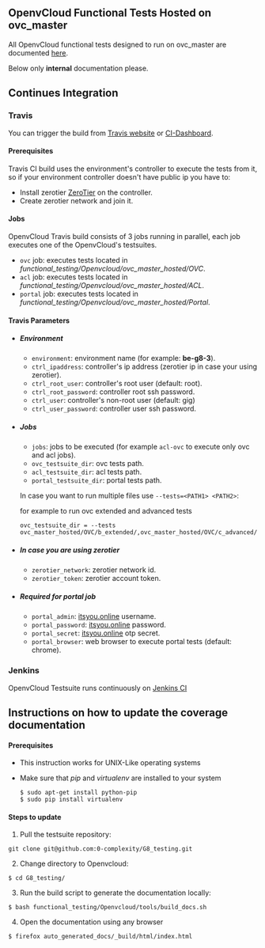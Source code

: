 ## OpenvCloud Functional Tests Hosted on ovc_master

All OpenvCloud functional tests designed to run on ovc_master are documented [here](/docs/functional/openvcloud/ovc_master_hosted/ovc_master_hosted.md).

Below only **internal** documentation please.

## Continues Integration

### Travis
You can trigger the build from [Travis website](https://travis-ci.org/0-complexity/G8_testing) or [CI-Dashboard](https://travis-dash.gig.tech/).

#### Prerequisites
Travis CI build uses the environment's controller to execute the tests from it, so if your environment controller doesn't have public ip you have to:
- Install zerotier [ZeroTier](zerotier.com/network) on the controller.
- Create zerotier network and join it.

#### Jobs
OpenvCloud Travis build consists of 3 jobs running in parallel, each job executes one of the OpenvCloud's testsuites.
- ```ovc``` job: executes tests located in *functional_testing/Openvcloud/ovc_master_hosted/OVC*.
- ```acl``` job: executes tests located in *functional_testing/Openvcloud/ovc_master_hosted/ACL*.
- ```portal``` job: executes tests located in *functional_testing/Openvcloud/ovc_master_hosted/Portal*.

#### Travis Parameters
- ##### Environment
  - ```environment```: environment name (for example: **be-g8-3**).
  - ```ctrl_ipaddress```: controller's ip address (zerotier ip in case your using zerotier).
  - ```ctrl_root_user```: controller's root user (default: root).
  - ```ctrl_root_password```: controller root ssh password.
  - ```ctrl_user```: controller's non-root user (default: gig)
  - ```ctrl_user_password```: controller user ssh password.

- ##### Jobs
  - ```jobs```: jobs to be executed (for example ```acl-ovc``` to execute only ovc and acl jobs).
  - ```ovc_testsuite_dir```: ovc tests path.
  - ```acl_testsuite_dir```: acl tests path.
  - ```portal_testsuite_dir```: portal tests path.

  In case you want to run multiple files use  ```--tests=<PATH1> <PATH2>```: 

  for example to run ovc extended and advanced tests
  ```
  ovc_testsuite_dir = --tests ovc_master_hosted/OVC/b_extended/,ovc_master_hosted/OVC/c_advanced/
  ```

- ##### In case you are using zerotier
  - ```zerotier_network```: zerotier network id.
  - ```zerotier_token```: zerotier account token.

- ##### Required for portal job
  - ```portal_admin```: [itsyou.online](itsyou.online) username.
  - ```portal_password```: [itsyou.online](itsyou.online) password.
  - ```portal_secret```: [itsyou.online](itsyou.online) otp secret.
  - ```portal_browser```: web browser to execute portal tests (default: chrome).


### Jenkins
OpenvCloud Testsuite runs continuously on [Jenkins CI](http://ci.codescalers.com/view/Integration%20Testing/)

## Instructions on how to update the coverage documentation

#### Prerequisites

* This instruction works for UNIX-Like operating systems
* Make sure that *pip* and *virtualenv* are installed to your system

    ```shell
    $ sudo apt-get install python-pip
    $ sudo pip install virtualenv
    ```


#### Steps to update

1. Pull the testsuite repository:

  ```
  git clone git@github.com:0-complexity/G8_testing.git
  ```

2. Change directory to Openvcloud:

  ```
  $ cd G8_testing/
  ```

3. Run the build script to generate the documentation locally:

  ```
  $ bash functional_testing/Openvcloud/tools/build_docs.sh
  ```

4. Open the documentation using any browser

  ```
  $ firefox auto_generated_docs/_build/html/index.html
  ```
